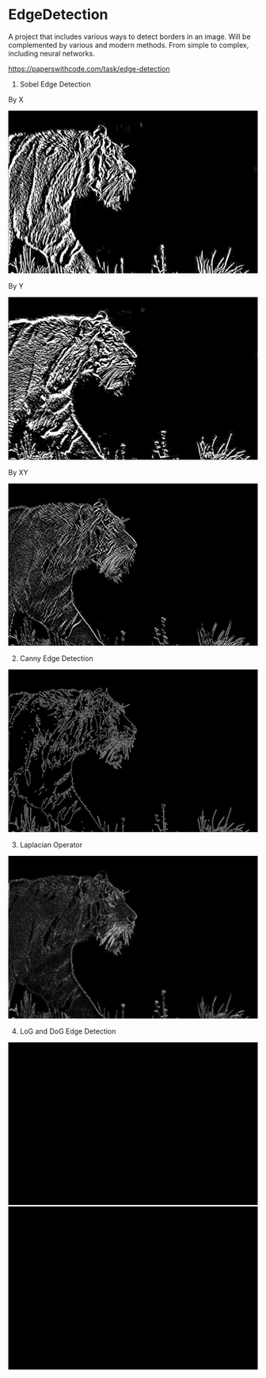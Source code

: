 # EdgeDetection

A project that includes various ways to detect borders in an image. 
Will be complemented by various and modern methods. 
From simple to complex, including neural networks.

https://paperswithcode.com/task/edge-detection

1. Sobel Edge Detection

By X

![alt text](results/SobelX.jpg)

By Y

![alt text](results/SobelY.jpg)

By XY

![alt text](results/SobelXY.jpg)


2. Canny Edge Detection

![alt text](results/Canny.jpg)

3. Laplacian Operator

![alt text](results/Laplacian.jpg)

4. LoG and DoG Edge Detection

![alt text](results/LoG.jpg)
![alt text](results/DoG.jpg)